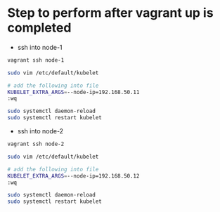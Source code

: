 # Step to perform after vagrant up is completed

- ssh into node-1

```bash
vagrant ssh node-1

sudo vim /etc/default/kubelet

# add the following into file 
KUBELET_EXTRA_ARGS=--node-ip=192.168.50.11
:wq

sudo systemctl daemon-reload
sudo systemctl restart kubelet
```

- ssh into node-2

```bash
vagrant ssh node-2

sudo vim /etc/default/kubelet

# add the following into file 
KUBELET_EXTRA_ARGS=--node-ip=192.168.50.12
:wq

sudo systemctl daemon-reload
sudo systemctl restart kubelet
```

